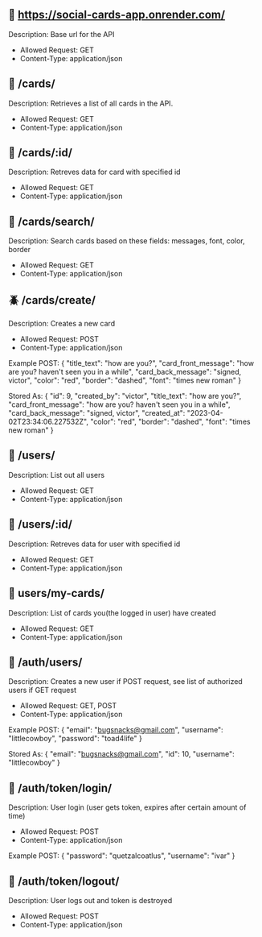 ## 🐌 https://social-cards-app.onrender.com/ 

Description: Base url for the API

- Allowed Request: GET
- Content-Type: application/json


## 🐺 /cards/

Description: Retrieves a list of all cards in the API.

- Allowed Request: GET
- Content-Type: application/json


## 🐸 /cards/:id/

Description: Retreves data for card with specified id 

- Allowed Request: GET
- Content-Type: application/json


## 🐠 /cards/search/

Description: Search cards based on these fields: messages, font, color, border

- Allowed Request: GET
- Content-Type: application/json


## 🪲 /cards/create/

Description: Creates a new card 

- Allowed Request: POST
- Content-Type: application/json

Example POST:
{
	"title_text": "how are you?",
	"card_front_message": "how are you? haven't seen you in a while",
	"card_back_message": "signed, victor",
	"color": "red",
	"border": "dashed",
	"font": "times new roman"
}

Stored As:
{
    "id": 9,
    "created_by": "victor",
    "title_text": "how are you?",
    "card_front_message": "how are you? haven't seen you in a while",
    "card_back_message": "signed, victor",
    "created_at": "2023-04-02T23:34:06.227532Z",
    "color": "red",
    "border": "dashed",
    "font": "times new roman"
}


## 🐝 /users/

Description: List out all users

- Allowed Request: GET
- Content-Type: application/json


## 🌿 /users/:id/

Description: Retreves data for user with specified id 

- Allowed Request: GET
- Content-Type: application/json


## 🐬 users/my-cards/

Description: List of cards you(the logged in user) have created

- Allowed Request: GET
- Content-Type: application/json


## 🐏 /auth/users/

Description: Creates a new user if POST request, see list of authorized users if GET request

- Allowed Request: GET, POST
- Content-Type: application/json

Example POST:
{
    "email": "bugsnacks@gmail.com",
	"username": "littlecowboy",
	"password": "toad4life"
}

Stored As:
{
    "email": "bugsnacks@gmail.com",
    "id": 10,
    "username": "littlecowboy"
}


## 🌸 /auth/token/login/

Description: User login (user gets token, expires after certain amount of time)

- Allowed Request: POST
- Content-Type: application/json

Example POST:
{
    "password": "quetzalcoatlus",
    "username": "ivar"
}


## 🐓 /auth/token/logout/

Description: User logs out and token is destroyed

- Allowed Request: POST
- Content-Type: application/json